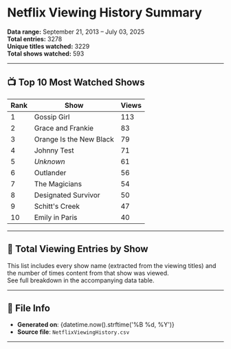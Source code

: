 # Netflix Viewing History Summary

**Data range:** September 21, 2013 – July 03, 2025  
**Total entries:** 3278  
**Unique titles watched:** 3229  
**Total shows watched:** 593

---

## 📺 Top 10 Most Watched Shows

| Rank | Show                     | Views |
|------|--------------------------|-------|
| 1 | Gossip Girl | 113 |
| 2 | Grace and Frankie | 83 |
| 3 | Orange Is the New Black | 79 |
| 4 | Johnny Test | 71 |
| 5 | *Unknown* | 61 |
| 6 | Outlander | 56 |
| 7 | The Magicians | 54 |
| 8 | Designated Survivor | 50 |
| 9 | Schitt's Creek | 47 |
| 10 | Emily in Paris | 40 |

---

## 🔢 Total Viewing Entries by Show

This list includes every show name (extracted from the viewing titles) and the number of times content from that show was viewed.  
See full breakdown in the accompanying data table.

---

## 📂 File Info

- **Generated on**: {datetime.now().strftime('%B %d, %Y')}
- **Source file**: `NetflixViewingHistory.csv`

---
